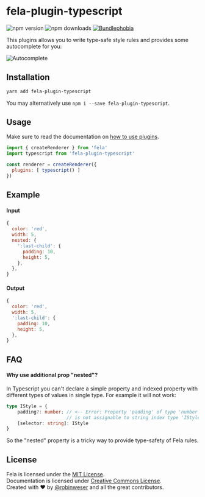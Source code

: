 # fela-plugin-typescript

<img alt="npm version" src="https://badge.fury.io/js/fela-plugin-typescript.svg"> <img alt="npm downloads" src="https://img.shields.io/npm/dm/fela-plugin-typescript.svg"> <a href="https://bundlephobia.com/result?p=fela-plugin-typescript@latest"><img alt="Bundlephobia" src="https://img.shields.io/bundlephobia/minzip/fela-plugin-typescript.svg"></a>

This plugins allows you to write type-safe style rules and provides some autocomplete for you:

![Autocomplete](./docs/autocomplete.gif)

## Installation
```sh
yarn add fela-plugin-typescript
```
You may alternatively use `npm i --save fela-plugin-typescript`.

## Usage
Make sure to read the documentation on [how to use plugins](http://fela.js.org/docs/advanced/Plugins.html).

```javascript
import { createRenderer } from 'fela'
import typescript from 'fela-plugin-typescript'

const renderer = createRenderer({
  plugins: [ typescript() ]
})
```

## Example
#### Input
```javascript
{
  color: 'red',
  width: 5,
  nested: {
    ':last-child': {
      padding: 10,
      height: 5,
    },
  },
}
```
#### Output
```javascript
{
  color: 'red',
  width: 5,
  ':last-child': {
    padding: 10,
    height: 5,
  },
}
```

## FAQ
#### Why use additional prop "nested"?
In Typescript you can't declare a simple property and indexed property with different types of values in single type. For example it will not work:  
```typescript
type IStyle = {
    padding?: number; // <-- Error: Property 'padding' of type 'number' 
                      // is not assignable to string index type 'IStyle'.
    [selector: string]: IStyle
}
```
So the "nested" property is a tricky way to provide type-safety of Fela rules.

## License
Fela is licensed under the [MIT License](http://opensource.org/licenses/MIT).<br>
Documentation is licensed under [Creative Commons License](http://creativecommons.org/licenses/by/4.0/).<br>
Created with ♥ by [@robinweser](http://weser.io) and all the great contributors.
